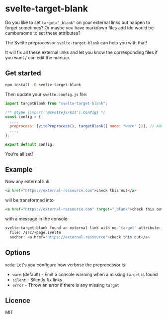 # svelte-target-blank

Do you like to set `target="_blank"` on your external links but happen to forget sometimes? Or maybe you have markdown files add idd would be cumbersome to set these attributes?

The Svelte preprocessor `svelte-target-blank` can help you with that!

It will fix all these external links and let you know the corresponding files if you want / can edit the markup.


## Get started

```sh
npm install -D svelte-target-blank
```

Then update your `svelte.config.js` file:

```js
import targetBlank from "svelte-target-blank";

/** @type {import('@sveltejs/kit').Config} */
const config = {
  ...,
  preprocess: [vitePreprocess(), targetBlank({ mode: "warn" })], // Add it to the list
  ...,
};

export default config;

```

You're all set!

## Example

Now any external link

```html
<a href="https://external-ressource.com">check this out</a>
```

will be transformed into

```html
<a href="https://external-ressource.com" target="_blank">check this out</a>
```

with a message in the console:

```sh
svelte-target-blank found an external link with no 'target' attribute:
  file: /src/+page.svelte
  anchor: <a href="https://external-ressource">check this out</a>
```


## Options

`mode`: Let's you configure how verbose the preprocessor is

- `warn` (default) - Emit a console warning when a missing `target` is found
- `silent` - Silently fix links
- `error` - Throw an error if there is any missing `target`


## Licence

MIT

